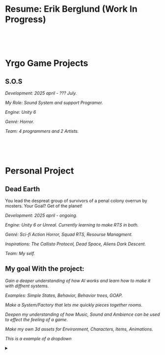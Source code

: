 <h1>Resume: Erik Berglund (Work In Progress)</h1>
<br>
<br>
<br>
<h1> Yrgo Game Projects </h1>
  <h2> S.O.S </h2>
    <p> <em> Development: 2025 april - ??? July. </em> </p>
    <p> <em> My Role: Sound System and support Programer. </em> </p>
    <p> <em> Engine: Unity 6 </em> </p>
    <p> <em> Genré: Horror. </em> </p>
    <p> <em> Team: 4 programmers and 2 Artists. </em> </p>
<br>
<br>
<br>

<h1> Personal Project </h1>
  <h2> Dead Earth </h2>
    <p> You lead the despreat group of survivors of a penal colony overrun by mosters. Your Goal? Get of the planet! </p>
    <p> <em> Development: 2025 april - ongoing. </em> </p>
    <p> <em> Engine: Unity 6 or Unreal. Currently learning to make RTS in both. </em> </p>
    <p> <em> Genré: Sci-fi Action Horror, Squad RTS, Resourse Managment. </em> </p>
    <p> <em> Inspirations: The Callisto Protocol, Dead Space, Aliens Dark Descent. </em> </p>
    <p> <em> Team: My self. </em> </p>
  <h2> My goal With the project: </h2>
    <p> <em> Gain a deaper understanding of how AI works and learn how to make it with diffrent systems.  </em> </p>
    <p> <em> Examples: Simple States, Behavior, Behavior trees, GOAP.  </em> </p>
    <p> <em> Make a System/Factory that lets me quickly pieces together rooms.  </em> </p>
    <p> <em> Deepen my understanding of how Music, Sound and Ambience can be used to effect the feeling of a game.  </em> </p>
    <p> <em> Make my own 3d assets for Environment, Characters, Items, Animations.  </em> </p>

<p> <em> This is a example of a dropdown  </em> </p>

<details>

<summary></summary>

<pre>$


Test


    <br></pre>
</details>

<body>
<body/>
